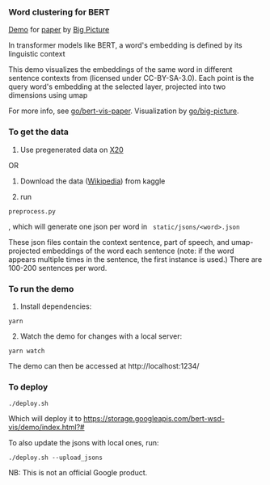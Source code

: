 ### Word clustering for BERT
[Demo](http://go/bert-wsd-vis) for [paper](go/bert-vis-paper) by [Big Picture](go/big-picture)

In transformer models like BERT, a word's embedding is defined by its linguistic context

This demo visualizes the embeddings of the same word in different sentence contexts from (licensed under CC-BY-SA-3.0). Each point is the query word's embedding at the selected layer, projected into two dimensions using umap

For more info, see [go/bert-vis-paper](go/bert-vis-paper). Visualization by [go/big-picture](go/big-picture).

### To get the data

1. Use pregenerated data on [X20](https://x20.corp.google.com/users/er/ereif/BERT/wsd/static/jsons)

OR

1. Download the data ([Wikipedia](https://www.kaggle.com/jkkphys/english-wikipedia-articles-20170820-sqlite)) from kaggle

2. run
```
preprocess.py
```
, which will generate one json per word in ```
static/jsons/<word>.json```


These json files contain the context sentence, part of speech, and umap-projected embeddings of the word each sentence (note: if the word appears multiple times in the sentence, the first instance is used.) There are 100-200 sentences per word.

### To run the demo

1. Install dependencies:
```
yarn
```

2. Watch the demo for changes with a local server:
```
yarn watch
```
The demo can then be accessed at http://localhost:1234/

### To deploy
```
./deploy.sh
```
Which will deploy it to https://storage.googleapis.com/bert-wsd-vis/demo/index.html?#

To also update the jsons with local ones, run:
```
./deploy.sh --upload_jsons
```

NB: This is not an official Google product.

